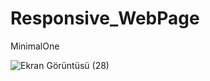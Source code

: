 # Responsive_WebPage
 MinimalOne
 
![Ekran Görüntüsü (28)](https://user-images.githubusercontent.com/71428865/236675093-af300520-5a78-44a2-b3ec-85012faeedd5.png)
